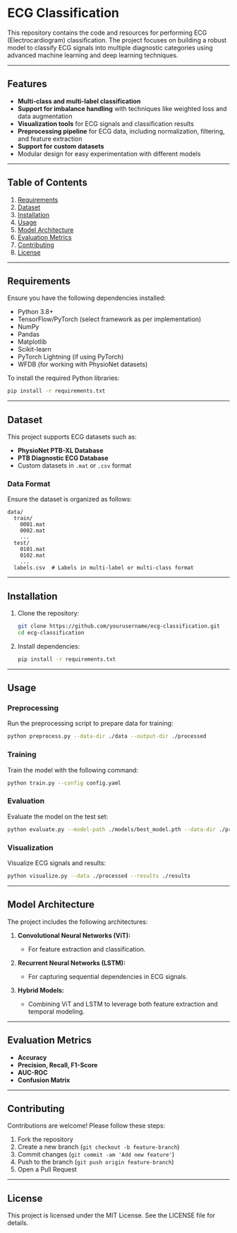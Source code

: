 # ECG Classification

This repository contains the code and resources for performing ECG (Electrocardiogram) classification. The project focuses on building a robust model to classify ECG signals into multiple diagnostic categories using advanced machine learning and deep learning techniques.

---

## Features

- **Multi-class and multi-label classification**
- **Support for imbalance handling** with techniques like weighted loss and data augmentation
- **Visualization tools** for ECG signals and classification results
- **Preprocessing pipeline** for ECG data, including normalization, filtering, and feature extraction
- **Support for custom datasets**
- Modular design for easy experimentation with different models

---

## Table of Contents

1. [Requirements](#requirements)
2. [Dataset](#dataset)
3. [Installation](#installation)
4. [Usage](#usage)
5. [Model Architecture](#model-architecture)
6. [Evaluation Metrics](#evaluation-metrics)
7. [Contributing](#contributing)
8. [License](#license)

---

## Requirements

Ensure you have the following dependencies installed:

- Python 3.8+
- TensorFlow/PyTorch (select framework as per implementation)
- NumPy
- Pandas
- Matplotlib
- Scikit-learn
- PyTorch Lightning (if using PyTorch)
- WFDB (for working with PhysioNet datasets)

To install the required Python libraries:
```bash
pip install -r requirements.txt
```

---

## Dataset

This project supports ECG datasets such as:

- **PhysioNet PTB-XL Database**
- **PTB Diagnostic ECG Database**
- Custom datasets in `.mat` or `.csv` format

### Data Format
Ensure the dataset is organized as follows:

```
data/
  train/
    0001.mat
    0002.mat
    ...
  test/
    0101.mat
    0102.mat
    ...
  labels.csv  # Labels in multi-label or multi-class format
```

---

## Installation

1. Clone the repository:
   ```bash
   git clone https://github.com/yourusername/ecg-classification.git
   cd ecg-classification
   ```
2. Install dependencies:
   ```bash
   pip install -r requirements.txt
   ```

---

## Usage

### Preprocessing

Run the preprocessing script to prepare data for training:
```bash
python preprocess.py --data-dir ./data --output-dir ./processed
```

### Training

Train the model with the following command:
```bash
python train.py --config config.yaml
```

### Evaluation

Evaluate the model on the test set:
```bash
python evaluate.py --model-path ./models/best_model.pth --data-dir ./processed
```

### Visualization

Visualize ECG signals and results:
```bash
python visualize.py --data ./processed --results ./results
```

---

## Model Architecture

The project includes the following architectures:

1. **Convolutional Neural Networks (ViT):**
   - For feature extraction and classification.
   
2. **Recurrent Neural Networks (LSTM):**
   - For capturing sequential dependencies in ECG signals.

3. **Hybrid Models:**
   - Combining ViT and LSTM to leverage both feature extraction and temporal modeling.

---

## Evaluation Metrics

- **Accuracy**
- **Precision, Recall, F1-Score**
- **AUC-ROC**
- **Confusion Matrix**

---

## Contributing

Contributions are welcome! Please follow these steps:

1. Fork the repository
2. Create a new branch (`git checkout -b feature-branch`)
3. Commit changes (`git commit -am 'Add new feature'`)
4. Push to the branch (`git push origin feature-branch`)
5. Open a Pull Request

---

## License

This project is licensed under the MIT License. See the LICENSE file for details.


